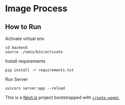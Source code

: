 # Image Process

## How to Run

Activate virtual env
```
cd backend
source ./venv/bin/activate
```

Install requirements
```
pip install -r requirements.txt
```

Run Server
```
uvicorn server:app --reload
```

This is a [Next.js](https://nextjs.org) project bootstrapped with [`create-wagmi`](https://github.com/wevm/wagmi/tree/main/packages/create-wagmi).
